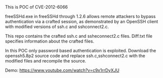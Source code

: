 This is POC of CVE-2012-6066

freeSSHd.exe in freeSSHd through 1.2.6 allows remote attackers to bypass authentication via a crafted session, as demonstrated by an OpenSSH client with modified versions of ssh.c and sshconnect2.c.

This repo contains the crafted ssh.c and ssheconnect2.c files.
Diff.txt file specifies information about the crafted files. 

In this POC only password based authentication is exploited. 
Download the openssh5.8p2 source code and replace ssh.c,sshconnect2.c with the modified files and recompile the source. 

Demo: https://www.youtube.com/watch?v=c9x1rrDyXJU

